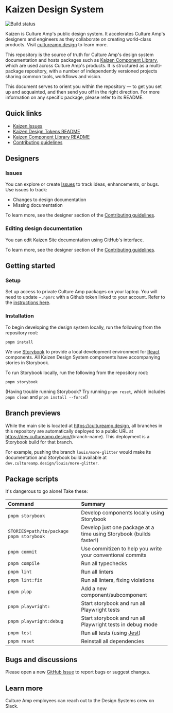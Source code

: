 # Kaizen Design System

[![Build status](https://badge.buildkite.com/880e8b196b369c19ffcbef08a81d364059e0d6fb77e9d35563.svg?branch=main)](https://buildkite.com/culture-amp/kaizen-design-system)

Kaizen is Culture Amp's public design system. It accelerates Culture Amp's designers and engineers as they collaborate on creating world-class products. Visit [cultureamp.design](https://cultureamp.design) to learn more.

This repository is the source of truth for Culture Amp's design system documentation and hosts packages such as [Kaizen Component Library](./packages/component-library), which are used across Culture Amp's products. It is structured as a multi-package repository, with a number of independently versioned projects sharing common tools, workflows and vision.

This document serves to orient you within the repository — to get you set up and acquainted, and then send you off in the right direction. For more information on any specific package, please refer to its README.

## Quick links

- [Kaizen Issues](https://github.com/cultureamp/kaizen-discourse/issues)
- [Kaizen Design Tokens README](./packages/design-tokens/README.md)
- [Kaizen Component Library README](./packages/component-library/README.md)
- [Contributing guidelines](./CONTRIBUTING.md)

## Designers

### Issues

You can explore or create [Issues](https://github.com/cultureamp/kaizen-design-system/issues/) to track ideas, enhancements, or bugs. Use issues to track:

- Changes to design documentation
- Missing documentation

To learn more, see the designer section of the [Contributing guidelines](./CONTRIBUTING.md).

### Editing design documentation

You can edit Kaizen Site documentation using GitHub's interface.

To learn more, see the designer section of the [Contributing guidelines](./CONTRIBUTING.md).



## Getting started

### Setup
Set up access to private Culture Amp packages on your laptop. You will need to update `~.npmrc` with a Github token linked to your account. Refer to the [instructions here](https://github.com/cultureamp/node-packages/blob/master/how-to-setup-a-project-to-use-private-cultureamp-packages.md). 

### Installation
To begin developing the design system locally, run the following from the repository root:

```
pnpm install
```

We use [Storybook](https://github.com/storybooks/storybook) to provide a local development environment for [React](https://reactjs.org/) components. All Kaizen Design System components have accompanying stories in Storybook.

To run Storybook locally, run the following from the repository root:

```
pnpm storybook
```

(Having trouble running Storybook? Try running `pnpm reset`, which includes `pnpm clean` and `pnpm install --force`!)

## Branch previews

While the main site is located at <https://cultureamp.design>, all branches in this repository are automatically deployed to a public URL at <https://dev.cultureamp.design/>(branch-name). This deployment is a Storybook build for that branch.

For example, pushing the branch `louis/more-glitter` would make its documentation and Storybook build available at `dev.cultureamp.design/louis/more-glitter`.

## Package scripts

It's dangerous to go alone! Take these:

Command | Summary
:- | :-
`pnpm storybook` | Develop components locally using Storybook
`STORIES=path/to/package pnpm storybook` | Develop just one package at a time using Storybook (builds faster!)
`pnpm commit` | Use commitizen to help you write your conventional commits
`pnpm compile` | Run all typechecks
`pnpm lint` | Run all linters
`pnpm lint:fix` | Run all linters, fixing violations
`pnpm plop` | Add a new component/subcomponent
`pnpm playwright:` | Start storybook and run all Playwright tests 
`pnpm playwright:debug` | Start storybook and run all Playwright tests in debug mode 
`pnpm test` | Run all tests (using [Jest](https://jestjs.io/))
`pnpm reset` | Reinstall all dependencies

## Bugs and discussions

Please open a new [GitHub Issue](https://github.com/cultureamp/kaizen-design-system/issues/new) to report bugs or suggest changes.

## Learn more

Culture Amp employees can reach out to the Design Systems crew on Slack.

